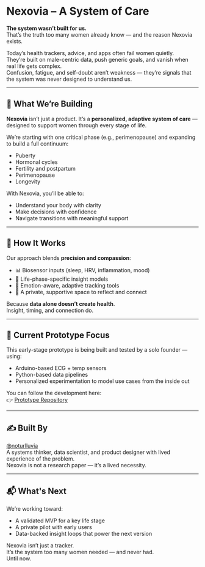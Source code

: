 
# Nexovia – A System of Care

**The system wasn’t built for us.**  
That’s the truth too many women already know — and the reason Nexovia exists.

Today’s health trackers, advice, and apps often fail women quietly.  
They’re built on male-centric data, push generic goals, and vanish when real life gets complex.  
Confusion, fatigue, and self-doubt aren’t weakness — they’re signals that the system was never designed to understand us.

---

## 🌱 What We’re Building

**Nexovia** isn’t just a product. It’s a **personalized, adaptive system of care** — designed to support women through every stage of life.

We’re starting with one critical phase (e.g., perimenopause) and expanding to build a full continuum:
- Puberty
- Hormonal cycles
- Fertility and postpartum
- Perimenopause
- Longevity

With Nexovia, you’ll be able to:

- Understand your body with clarity  
- Make decisions with confidence  
- Navigate transitions with meaningful support  

---

## 🧠 How It Works

Our approach blends **precision and compassion**:

- 📊 Biosensor inputs (sleep, HRV, inflammation, mood)
- 🧬 Life-phase-specific insight models
- 🌙 Emotion-aware, adaptive tracking tools
- 🔐 A private, supportive space to reflect and connect

Because **data alone doesn’t create health**.  
Insight, timing, and connection do.

---

## 🧪 Current Prototype Focus

This early-stage prototype is being built and tested by a solo founder — using:
- Arduino-based ECG + temp sensors
- Python-based data pipelines
- Personalized experimentation to model use cases from the inside out

You can follow the development here:  
👉 [Prototype Repository](https://github.com/NexoviaNet/nexovia-prototype)

---

## ✍️ Built By

[@noturlluvia](https://github.com/noturlluvia)  
A systems thinker, data scientist, and product designer with lived experience of the problem.  
Nexovia is not a research paper — it’s a lived necessity.

---

## 📬 What's Next

We’re working toward:
- A validated MVP for a key life stage
- A private pilot with early users
- Data-backed insight loops that power the next version

Nexovia isn’t just a tracker.  
It’s the system too many women needed — and never had.  
Until now.


